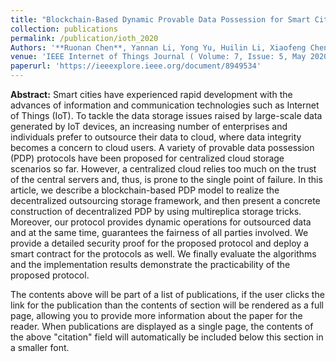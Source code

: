 ```yaml
---
title: "Blockchain-Based Dynamic Provable Data Possession for Smart Cities"
collection: publications
permalink: /publication/ioth_2020
Authors: '**Ruonan Chen**, Yannan Li, Yong Yu, Huilin Li, Xiaofeng Chen, Willy Susilo'
venue: 'IEEE Internet of Things Journal ( Volume: 7, Issue: 5, May 2020)'
paperurl: 'https://ieeexplore.ieee.org/document/8949534'
---
```

**Abstract:**
Smart cities have experienced rapid development with the advances of information and communication technologies such as Internet of Things (IoT). To tackle the data storage issues raised by large-scale data generated by IoT devices, an increasing number of enterprises and individuals prefer to outsource their data to cloud, where data integrity becomes a concern to cloud users. A variety of provable data possession (PDP) protocols have been proposed for centralized cloud storage scenarios so far. However, a centralized cloud relies too much on the trust of the central servers and, thus, is prone to the single point of failure. In this article, we describe a blockchain-based PDP model to realize the decentralized outsourcing storage framework, and then present a concrete construction of decentralized PDP by using multireplica storage tricks. Moreover, our protocol provides dynamic operations for outsourced data and at the same time, guarantees the fairness of all parties involved. We provide a detailed security proof for the proposed protocol and deploy a smart contract for the protocols as well. We finally evaluate the algorithms and the implementation results demonstrate the practicability of the proposed protocol.

The contents above will be part of a list of publications, if the user clicks the link for the publication than the contents of section will be rendered as a full page, allowing you to provide more information about the paper for the reader. When publications are displayed as a single page, the contents of the above "citation" field will automatically be included below this section in a smaller font.
